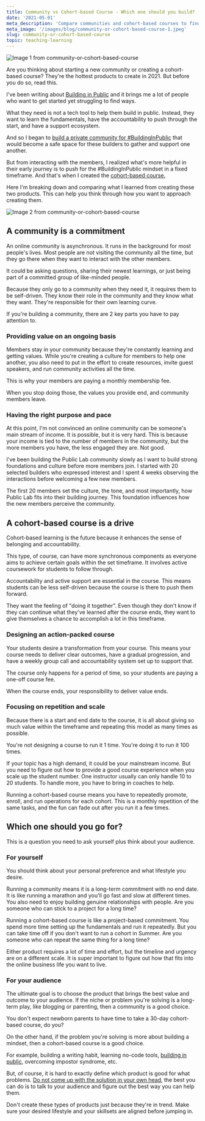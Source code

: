 ```yaml
---
title: Community vs Cohort-based Course - Which one should you build?
date: '2021-05-01'
meta_description: 'Compare communities and cohort-based courses to find the right fit for your business. Practical insights on choosing between these two popular creator models.'
meta_image: '/images/blog/community-or-cohort-based-course-1.jpeg'
slug: community-or-cohort-based-course
topic: teaching-learning
---
```


<img src="/images/blog/community-or-cohort-based-course-1.jpeg" alt="Image 1 from community-or-cohort-based-course" class="cover-image" />

Are you thinking about starting a new community or creating a cohort-based course? They're the hottest products to create in 2021. But before you do so, read this.

I've been writing about <a href="https://smallschool.is/build-in-public">Building in Public</a> and it brings me a lot of people who want to get started yet struggling to find ways.

What they need is not a tech tool to help them build in public. Instead, they want to learn the fundamentals, have the accountability to push through the start, and have a support ecosystem.

And so I began to <a href="/build-new-community">build a private community for #BuildingInPublic</a> that would become a safe space for these builders to gather and support one another.

But from interacting with the members, I realized what's more helpful in their early journey is to push for the #BuildingInPublic mindset in a fixed timeframe. And that's when I created the <a href="https://www.smallschool.is/build-in-public-mastery">cohort-based course.</a>

Here I'm breaking down and comparing what I learned from creating these two products. This can help you think through how you want to approach creating them.

<img src="/images/blog/community-or-cohort-based-course-2.png" alt="Image 2 from community-or-cohort-based-course" />

## A community is a commitment
An online community is asynchronous. It runs in the background for most people's lives. Most people are not visiting the community all the time, but they go there when they want to interact with the other members.

It could be asking questions, sharing their newest learnings, or just being part of a committed group of like-minded people.

Because they only go to a community when they need it, it requires them to be self-driven. They know their role in the community and they know what they want. They're responsible for their own learning curve.

If you're building a community, there are 2 key parts you have to pay attention to.

### Providing value on an ongoing basis

Members stay in your community because they're constantly learning and getting values. While you're creating a culture for members to help one another, you also need to put in the effort to create resources, invite guest speakers, and run community activities all the time.

This is why your members are paying a monthly membership fee.

When you stop doing those, the values you provide end, and community members leave.

### Having the right purpose and pace

At this point, I'm not convinced an online community can be someone's main stream of income. It is possible, but it is very hard. This is because your income is tied to the number of members in the community, but the more members you have, the less engaged they are. Not good.

I've been building the Public Lab community slowly as I want to build strong foundations and culture before more members join. I started with 20 selected builders who expressed interest and I spent 4 weeks observing the interactions before welcoming a few new members.

The first 20 members set the culture, the tone, and most importantly, how Public Lab fits into their building journey. This foundation influences how the new members perceive the community.

## A cohort-based course is a drive
Cohort-based learning is the future because it enhances the sense of belonging and accountability.

This type, of course, can have more synchronous components as everyone aims to achieve certain goals within the set timeframe. It involves active coursework for students to follow through.

Accountability and active support are essential in the course. This means students can be less self-driven because the course is there to push them forward.

They want the feeling of "doing it together". Even though they don't know if they can continue what they've learned after the course ends, they want to give themselves a chance to accomplish a lot in this timeframe.

### Designing an action-packed course
Your students desire a transformation from your course. This means your course needs to deliver clear outcomes, have a gradual progression, and have a weekly group call and accountability system set up to support that.

The course only happens for a period of time, so your students are paying a one-off course fee.

When the course ends, your responsibility to deliver value ends.

### Focusing on repetition and scale
Because there is a start and end date to the course, it is all about giving so much value within the timeframe and repeating this model as many times as possible.

You're not designing a course to run it 1 time. You're doing it to run it 100 times.

If your topic has a high demand, it could be your mainstream income. But you need to figure out how to provide a good course experience when you scale up the student number. One instructor usually can only handle 10 to 20 students. To handle more, you have to bring in coaches to help.

Running a cohort-based course means you have to repeatedly promote, enroll, and run operations for each cohort. This is a monthly repetition of the same tasks, and the fun can fade out after you run it a few times.

## Which one should you go for?

This is a question you need to ask yourself plus think about your audience.

### For yourself

You should think about your personal preference and what lifestyle you desire.

Running a community means it is a long-term commitment with no end date. It is like running a marathon and you'll go fast and slow at different times. You also need to enjoy building genuine relationships with people. Are you someone who can stick to a project for a long time?

Running a cohort-based course is like a project-based commitment. You spend more time setting up the fundamentals and run it repeatedly. But you can take time off if you don't want to run a cohort in Summer. Are you someone who can repeat the same thing for a long time?

Either product requires a lot of time and effort, but the timeline and urgency are on a different scale. It is super important to figure out how that fits into the online business life you want to live.

### For your audience

The ultimate goal is to choose the product that brings the best value and outcome to your audience. If the niche or problem you're solving is a long-term play, like blogging or parenting, then a community is a good choice.

You don't expect newborn parents to have time to take a 30-day cohort-based course, do you?

On the other hand, if the problem you're solving is more about building a mindset, then a cohort-based course is a good choice.

For example, building a writing habit, learning no-code tools, <a href="https://smallschool.is/build-in-public">building in public</a>, overcoming impostor syndrome, etc.

But, of course, it is hard to exactly define which product is good for what problems. <a href="/build-new-community">Do not come up with the solution in your own head</a>, the best you can do is to talk to your audience and figure out the best way you can help them.

Don't create these types of products just because they're in trend. Make sure your desired lifestyle and your skillsets are aligned before jumping in.
